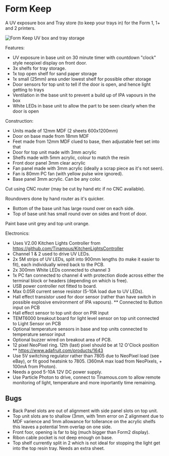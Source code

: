 Form Keep
=========

A UV exposure box and Tray store (to keep your trays in) for the Form 1, 1+ and 2 printers.

![Form Keep UV box and tray storage](https://github.com/Tinamous/FormKeep/tree/master/Images/FormKeep-2016-03-25-InProgress.png "Form Keep UV box and tray storage - In Progress")


Features:
* UV exposure in base unit on 30 minute timer with countdown "clock" style neopixel display on front door.
* 3x shelfs for tray storage.
* 1x top open shelf for sand paper storage
* 1x small (25mm) area under lowest shelf for possible other storage
* Door sensors for top unit to tell if the door is open, and hence light getting to trays
* Ventilation in the base unit to prevent a build up of IPA vapours in the box
* White LEDs in base unit to allow the part to be seen clearly when the door is open


Construction:
* Units made of 12mm MDF (2 sheets 600x1200mm)
* Door on base made from 18mm MDF
* Feet made from 12mm MDF clued to base, then adjustable feet set into that
* Door for top unit made with 3mm acrylic
* Shelfs made with 5mm acrylic, colour to match the resin
* Front door panel 3mm clear acrylic
* Fan panel made with 3mm acrylic (ideally a scrap piece as it's not seen).
* Fan is 80mm PC fan (with yellow pulse wire ignored).
* Base panel 3mm acrylic. Can be any color.

Cut using CNC router (may be cut by hand etc if no CNC available).

Roundovers done by hand router as it's quicker. 
* Bottom of the base unit has large round over on each side. 
* Top of base unit has small round over on sides and front of door.

Paint base unit grey and top unit orange.

Electronics:
* Uses V2.00 Kitchen Lights Controller from https://github.com/Tinamous/KitchenLightsController
* Channel 1 & 2 used to drive UV LEDs. 
* 2x 5M strips of UV LEDs, split into 900mm lengths (to make it easier to fit), each individually wired back to the PCB.
* 2x 300mm White LEDs connected to channel 3
* 1x PC fan connected to channel 4 with protection diode across either the terminal block or headers (depending on which is free).
* USB power controller not fitted to board.
* Max 0.05R current sense resistor (5-10A load due to UV LEDs).
* Hall effect transistor used for door sensor (rather than have switch in possible explosive environment of IPA vapours).
** Connected to Button input on PCB
* Hall effect sensor to top unit door on PIR input
* TEMT6000 breakout board for light level sensor on top unit connected to Light Sensor on PCB
* Optional temperature sensors in base and top units connected to temperature sensor input
* Optional buzzer wired on breakout area of PCB.
* 12 pixel NeoPixel ring. 12th (last) pixel should be at 12 O'Clock position
** https://www.adafruit.com/products/1643
* Use 5V switching regulator rather than 7805 due to NeoPixel load (see eBay), or fit good heatsink to 7805. (360mA max load from NeoPixels, + 100mA from Photon).
* Needs a good 5-10A 12V DC power supply.
* Use Particle Photon to drive, connect to Tinamous.com to allow remote monitoring of light, temperature and more inportantly time remaining.




Bugs
----

* Back Panel slots are out of alignment with side panel slots on top unit.
* Top unit slots are to shallow (3mm, with 1mm error on Z alignment due to MDF varience and 1mm allowance for tollerance on the acrylic shelfs this leaves a potential 1mm overlap on one side.
* Front foor, opening is far to big (much bigger than Form2 display).
* Ribon cable pocket is not deep enough on base.
* Top shelf currently split in 2 which is not ideal for stopping the light get into the top resin tray. Needs an extra sheet.

